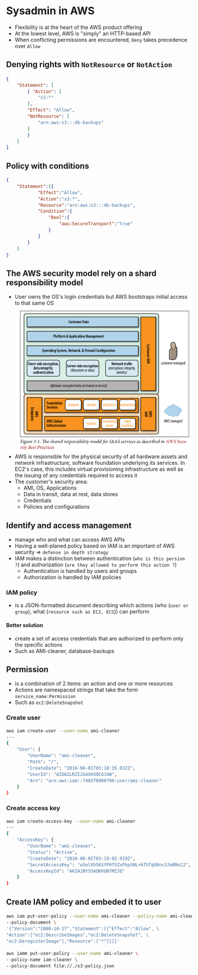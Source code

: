 # Sysadmin in AWS
- Flexibility is at the heart of the AWS product offering
- At the lowest level, AWS is "simply" an HTTP-based API
- When conflicting permissions are encountered, `Deny` takes precedence over `Allow`

## Denying rights with `NotResource` or `NotAction`
```json
{
    "Statement": [
        { "Action": [
            "s3:*"
        ],
        "Effect": "Allow",
        "NotResource": [
            "arn:aws:s3:::db-backups"
        ]
        }
    ]
}
```

## Policy with conditions
```json
{
    "Statement":[{
            "Effect":"Allow",
            "Action":"s3:*",
            "Resource":"arn:aws:s3:::db-backups",
            "Condition":{
                "Bool":{
                    "aws:SecureTransport":"true"
                }
            }
        }
    ]
}
```

## The AWS security model rely on a shard responsibility model
- User owns the OS's login credentials but AWS bootstraps initial access to that same OS
![](./media/shared_responsibility_model_aws.png)
- AWS is responsible for the physical security of all hardware assets and network infrastructure, software foundation underlying its services. In EC2's case, this includes virtual provisioning infrastructure as well as the issuing of any credentials required to access it
- The customer's security area:
    - AMI, OS, Applications
    - Data in transit, data at rest, data stores
    - Credentials
    - Policies and configurations

## Identify and access management
- manage who and what can access AWS APIs
- Having a well-planed policy based on IAM is an important of AWS security => `defense in depth strategy`
- IAM makes a distinction between authentication (`who is this persion ?`) and authorization (`are they allowed to perform this action ?`)
    - Authentication is handled by users and groups
    - Authorization is handled by IAM policies

### IAM policy
- is a JSON-formatted document describing which actions (who (`user or group`), what (`resource such as EC2, ECS`)) can perform
#### Better solution
- create a set of access credentials that are authorized to perform only the specific actions
- Such as AMI-cleaner, database-backups

## Permission
- is a combination of 2 items: an action and one or more resources
- Actions are namespaced strings that take the form `service_name:Permission`
- Such as `ec2:DeleteSnapshot`

### Create user
```bash
aws iam create-user --user-name ami-cleaner
---
{
    "User": {
        "UserName": "ami-cleaner",
        "Path": "/",
        "CreateDate": "2016-06-01T03:18:35.032Z",
        "UserId": "AIDAILRZI2G4XH3QC6J4W",
        "Arn": "arn:aws:iam::740376006796:user/ami-cleaner"
    }
}
```

### Create access key
```bash
aws iam create-access-key --user-name ami-cleaner
---
{
    "AccessKey": {
        "UserName": "ami-cleaner",
        "Status": "Active",
        "CreateDate": "2016-06-01T03:19:02.919Z",
        "SecretAccessKey": "wSelXh56SYP0f5ZxPkpSNL+kThTqU0nc3JeBNsC2",
        "AccessKeyId": "AKIAJBYS5AQKKUN7MZJQ"
    }
}
```

## Create IAM policy and embeded it to user
```bash
aws iam put-user-policy --user-name ami-cleaner --policy-name ami-cleaner \
--policy-document \
'{"Version":"2008-10-17","Statement":[{"Effect":"Allow", \
"Action":["ec2:DescribeImages","ec2:DeleteSnapshot", \
"ec2:DeregisterImage"],"Resource":["*"]}]}'

aws iamm put-user-policy --user-name ami-cleaner \
--policy-name iam-cleaner \
--policy-document file://./s3-policy.json
```
